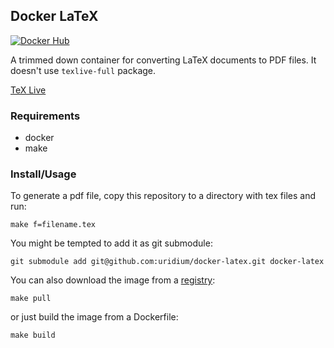 Docker LaTeX
--
[![Docker Hub](https://img.shields.io/docker/cloud/build/uridium/latex.svg)](https://hub.docker.com/r/uridium/latex/)

A trimmed down container for converting LaTeX documents to PDF files. It doesn't use `texlive-full` package.

[TeX Live](https://www.tug.org/texlive/)

### Requirements

* docker
* make

### Install/Usage

To generate a pdf file, copy this repository to a directory with tex files and run:

    make f=filename.tex

You might be tempted to add it as git submodule:

    git submodule add git@github.com:uridium/docker-latex.git docker-latex

You can also download the image from a [registry](https://hub.docker.com/r/uridium/latex/):

    make pull

or just build the image from a Dockerfile:

    make build
